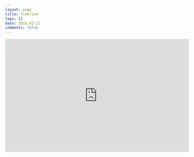 ```yaml
---
layout: page
title: Timeline
tags: []
date: 2016-03-21
comments: false
---
```


<iframe width="600" height="371" seamless frameborder="0" scrolling="no" src="https://docs.google.com/spreadsheets/d/e/2PACX-1vSjI0z5qp1t_UAGt9MQjKtdPtKFzFPqZYdPuwBozLMjIQrVvKkPDtrtmF1USZqxSxSt1SIKIqOz7Xok/pubchart?oid=1559833644&amp;format=interactive"></iframe>
